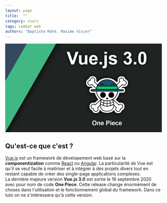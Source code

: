 ```yaml
---
layout: page
title:  ""
category: cours
tags: combat web
authors: "Baptiste Mahé, Maxime Vivier"
---
```


![Vue.js Logo](../../assets/vuejs_logo.png)

## Qu'est-ce que c'est ?

[Vue.js](https://v3.vuejs.org) est un framework de dévelopement web basé sur la **componentization** comme [React](https://fr.reactjs.org) ou [Angular](https://angular.io). La particularité de Vue est qu'il se veut facile à maitriser et à intégrer à des projets divers tout en restant capable de créer des single-page applications complexes. \
La dernière majeure version **Vue.js 3.0** est sortie le 18 septembre 2020 avec pour nom de code **One Piece**. Cette release change énormément de choses dans l'utilisation et le fonctionnement global du framework. Dans ce tuto on ne s'intéressera qu'à cette version.
